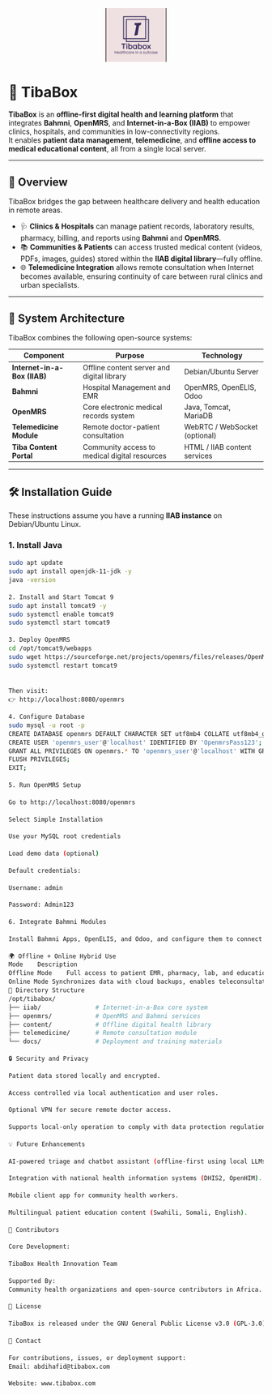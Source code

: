 
<p align="center">
  <img src="tiba.jpeg" alt="TibaBox Logo" width="120">
</p>


# 🏥 TibaBox

**TibaBox** is an **offline-first digital health and learning platform** that integrates **Bahmni**, **OpenMRS**, and **Internet-in-a-Box (IIAB)** to empower clinics, hospitals, and communities in low-connectivity regions.  
It enables **patient data management**, **telemedicine**, and **offline access to medical educational content**, all from a single local server.

---
## 🚀 Overview

TibaBox bridges the gap between healthcare delivery and health education in remote areas.

- 🩺 **Clinics & Hospitals** can manage patient records, laboratory results, pharmacy, billing, and reports using **Bahmni** and **OpenMRS**.
- 📚 **Communities & Patients** can access trusted medical content (videos, PDFs, images, guides) stored within the **IIAB digital library**—fully offline.
- 🌐 **Telemedicine Integration** allows remote consultation when Internet becomes available, ensuring continuity of care between rural clinics and urban specialists.

---

## 🧩 System Architecture

TibaBox combines the following open-source systems:

| Component | Purpose | Technology |
|------------|----------|-------------|
| **Internet-in-a-Box (IIAB)** | Offline content server and digital library | Debian/Ubuntu Server |
| **Bahmni** | Hospital Management and EMR | OpenMRS, OpenELIS, Odoo |
| **OpenMRS** | Core electronic medical records system | Java, Tomcat, MariaDB |
| **Telemedicine Module** | Remote doctor-patient consultation | WebRTC / WebSocket (optional) |
| **Tiba Content Portal** | Community access to medical digital resources | HTML / IIAB content services |

---

## 🛠️ Installation Guide

These instructions assume you have a running **IIAB instance** on Debian/Ubuntu Linux.

### 1. Install Java
```bash
sudo apt update
sudo apt install openjdk-11-jdk -y
java -version

2. Install and Start Tomcat 9
sudo apt install tomcat9 -y
sudo systemctl enable tomcat9
sudo systemctl start tomcat9

3. Deploy OpenMRS
cd /opt/tomcat9/webapps
sudo wget https://sourceforge.net/projects/openmrs/files/releases/OpenMRS_Platform_2.3.3/openmrs.war
sudo systemctl restart tomcat9


Then visit:
👉 http://localhost:8080/openmrs

4. Configure Database
sudo mysql -u root -p
CREATE DATABASE openmrs DEFAULT CHARACTER SET utf8mb4 COLLATE utf8mb4_general_ci;
CREATE USER 'openmrs_user'@'localhost' IDENTIFIED BY 'OpenmrsPass123';
GRANT ALL PRIVILEGES ON openmrs.* TO 'openmrs_user'@'localhost' WITH GRANT OPTION;
FLUSH PRIVILEGES;
EXIT;

5. Run OpenMRS Setup

Go to http://localhost:8080/openmrs

Select Simple Installation

Use your MySQL root credentials

Load demo data (optional)

Default credentials:

Username: admin

Password: Admin123

6. Integrate Bahmni Modules

Install Bahmni Apps, OpenELIS, and Odoo, and configure them to connect to your OpenMRS database as per Bahmni documentation.

🌍 Offline + Online Hybrid Use
Mode	Description
Offline Mode	Full access to patient EMR, pharmacy, lab, and educational resources without Internet.
Online Mode	Synchronizes data with cloud backups, enables teleconsultations, and pushes health reports to central servers.
📂 Directory Structure
/opt/tibabox/
├── iiab/               # Internet-in-a-Box core system
├── openmrs/            # OpenMRS and Bahmni services
├── content/            # Offline digital health library
├── telemedicine/       # Remote consultation module
└── docs/               # Deployment and training materials

🔒 Security and Privacy

Patient data stored locally and encrypted.

Access controlled via local authentication and user roles.

Optional VPN for secure remote doctor access.

Supports local-only operation to comply with data protection regulations.

💡 Future Enhancements

AI-powered triage and chatbot assistant (offline-first using local LLMs).

Integration with national health information systems (DHIS2, OpenHIM).

Mobile client app for community health workers.

Multilingual patient education content (Swahili, Somali, English).

👥 Contributors

Core Development:

TibaBox Health Innovation Team

Supported By:
Community health organizations and open-source contributors in Africa.

📜 License

TibaBox is released under the GNU General Public License v3.0 (GPL-3.0).

📧 Contact

For contributions, issues, or deployment support:
Email: abdihafid@tibabox.com

Website: www.tibabox.com
